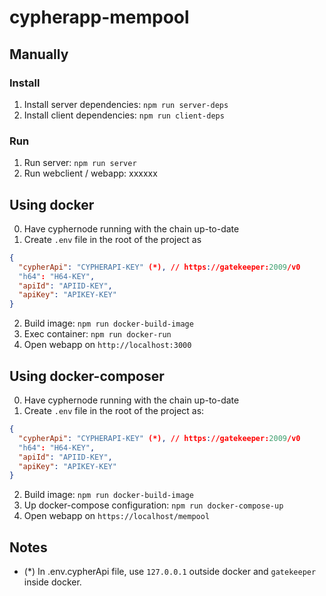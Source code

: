 
# cypherapp-mempool

## Manually

### Install

1. Install server dependencies: ```npm run server-deps```
2. Install client dependencies: ```npm run client-deps```

### Run

1. Run server: ```npm run server```
2. Run webclient / webapp: xxxxxx

## Using docker

0. Have cyphernode running with the chain up-to-date
1. Create ```.env``` file in the root of the project as
```json
{
  "cypherApi": "CYPHERAPI-KEY" (*), // https://gatekeeper:2009/v0
  "h64": "H64-KEY",
  "apiId": "APIID-KEY",
  "apiKey": "APIKEY-KEY"
}
```
2. Build image: ```npm run docker-build-image```
3. Exec container: ```npm run docker-run```
4. Open webapp on ```http://localhost:3000```

## Using docker-composer

0. Have cyphernode running with the chain up-to-date
1. Create ```.env``` file in the root of the project as:
```json
{
  "cypherApi": "CYPHERAPI-KEY" (*), // https://gatekeeper:2009/v0
  "h64": "H64-KEY",
  "apiId": "APIID-KEY",
  "apiKey": "APIKEY-KEY"
}
```
2. Build image: ```npm run docker-build-image```
3. Up docker-compose configuration: ```npm run docker-compose-up```
4. Open webapp on ```https://localhost/mempool```


## Notes

- (*) In .env.cypherApi file, use ```127.0.0.1``` outside docker
and ```gatekeeper``` inside docker.

